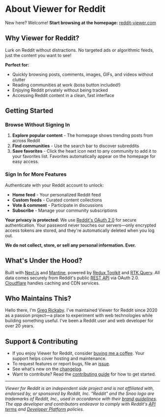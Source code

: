 # About Viewer for Reddit

New here? Welcome! **Start browsing at the homepage:** [reddit-viewer.com](https://reddit-viewer.com)

## Why Viewer for Reddit?

Lurk on Reddit without distractions. No targeted ads or algorithmic feeds, just the content you want to see!

**Perfect for:**

- Quickly browsing posts, comments, images, GIFs, and videos without clutter
- Reading communities at work (boss button included!)
- Enjoying Reddit privately without being tracked
- Accessing Reddit content in a clean, fast interface

## Getting Started

### Browse Without Signing In

1. **Explore popular content** - The homepage shows trending posts from across Reddit
2. **Find communities** - Use the search bar to discover subreddits
3. **Save favorites** - Click the heart icon next to any community to add it to your favorites list. Favorites automatically appear on the homepage for easy access.

### Sign In for More Features

Authenticate with your Reddit account to unlock:

- **Home feed** - Your personalized Reddit feed
- **Custom feeds** - Curated content collections
- **Vote & comment** - Participate in discussions
- **Subscribe** - Manage your community subscriptions

**Your privacy is protected:** We use [Reddit's OAuth 2.0](https://www.reddit.com/r/redditdev/wiki/oauth2/) for secure authentication. Your password never touches our servers—only encrypted access tokens are stored, and they're automatically deleted when you log out.

**We do not collect, store, or sell any personal information. Ever.**

## What's Under the Hood?

Built with [Next.js](https://nextjs.org/) and [Mantine](https://mantine.dev/), powered by [Redux Toolkit](https://redux-toolkit.js.org/) and [RTK Query](https://redux-toolkit.js.org/rtk-query/overview). All data comes securely from Reddit's public [REST API](https://www.reddit.com/dev/api) via OAuth 2.0. [Cloudflare](https://www.cloudflare.com/) handles caching and CDN services.

## Who Maintains This?

Hello there, I'm [Greg Rickaby](https://gregrickaby.com). I've maintained Viewer for Reddit since 2020 as a passion project—a place to experiment with web technologies while building something useful. I've been a Reddit user and web developer for over 20 years.

## Support & Contributing

- If you enjoy Viewer for Reddit, consider [buying me a coffee](https://www.buymeacoffee.com/gregrickaby). Your support helps cover hosting and maintenance.
- To request features or report bugs, file an [issue](https://github.com/gregrickaby/viewer-for-reddit/issues/new/choose).
- See what's new on the [changelog](https://github.com/gregrickaby/viewer-for-reddit/releases).
- Want to contribute? Read the [contributing guide](https://github.com/gregrickaby/viewer-for-reddit/blob/main/CONTRIBUTING.md) for how to get started.

---

_Viewer for Reddit is an independent side project and is not affiliated with, endorsed by, or sponsored by Reddit, Inc. "Reddit" and the Snoo logo are trademarks of Reddit, Inc., used in accordance with their [brand guidelines](https://redditinc.com/brand). The app developer and contributors endeavor to comply with Reddit's [API terms](https://redditinc.com/policies/data-api-terms) and [Developer Platform](https://support.reddithelp.com/hc/en-us/articles/14945211791892-Developer-Platform-Accessing-Reddit-Data) policies._
